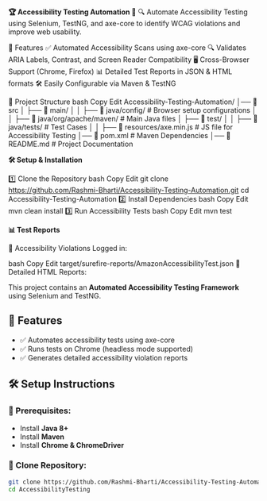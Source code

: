 **🏆 Accessibility Testing Automation 🚀**
🔍 Automate Accessibility Testing using Selenium, TestNG, and axe-core to identify WCAG violations and improve web usability.


🚀 Features
✅ Automated Accessibility Scans using axe-core
🔍 Validates ARIA Labels, Contrast, and Screen Reader Compatibility
🖥 Cross-Browser Support (Chrome, Firefox)
📊 Detailed Test Reports in JSON & HTML formats
🛠 Easily Configurable via Maven & TestNG

📂 Project Structure
bash
Copy
Edit
Accessibility-Testing-Automation/
│── 📂 src
│   ├── 📂 main/
│   │   ├── 📂 java/config/              # Browser setup configurations
│   │   ├── 📂 java/org/apache/maven/    # Main Java files
│   ├── 📂 test/
│   │   ├── 📂 java/tests/               # Test Cases
│   │   ├── 📂 resources/axe.min.js      # JS file for Accessibility Testing
│── 📜 pom.xml                           # Maven Dependencies
│── 📜 README.md                         # Project Documentation


**🛠 Setup & Installation**

1️⃣ Clone the Repository
bash
Copy
Edit
git clone https://github.com/Rashmi-Bharti/Accessibility-Testing-Automation.git
cd Accessibility-Testing-Automation
2️⃣ Install Dependencies
bash
Copy
Edit
mvn clean install
3️⃣ Run Accessibility Tests
bash
Copy
Edit
mvn test


**📊 Test Reports**

📁 Accessibility Violations Logged in:

bash
Copy
Edit
target/surefire-reports/AmazonAccessibilityTest.json
📑 Detailed HTML Reports:

This project contains an **Automated Accessibility Testing Framework** using Selenium and TestNG.

## 📌 Features
- ✅ Automates accessibility tests using axe-core
- ✅ Runs tests on Chrome (headless mode supported)
- ✅ Generates detailed accessibility violation reports

## 🛠️ Setup Instructions
### 🔹 Prerequisites:
- Install **Java 8+**
- Install **Maven**
- Install **Chrome & ChromeDriver**

### 🔹 Clone Repository:
```bash
git clone https://github.com/Rashmi-Bharti/Accessibility-Testing-Automation.git
cd AccessibilityTesting
